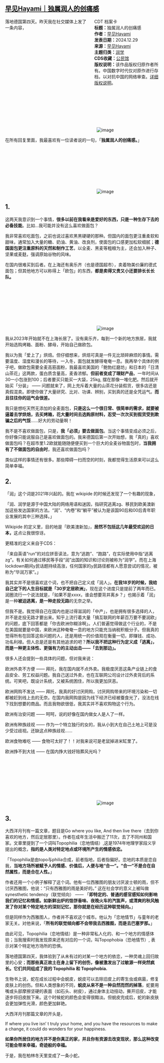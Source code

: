<!--1735538672000-->
[早见Hayami｜独属润人的创痛感](https://chinadigitaltimes.net/chinese/714485.html)
------

<div style="width:42%;float:right;padding-left:20px;"><div class="su-spoiler su-spoiler-style-fancy su-spoiler-icon-chevron-circle" data-scroll-offset="0" data-anchor-in-url="no"><div class="su-spoiler-title" tabindex="0" role="button"><span class="su-spoiler-icon"></span>CDT 档案卡</div><div class="su-spoiler-content su-u-clearfix su-u-trim"><strong>标题：</strong>独属润人的创痛感<br><strong>作者：</strong><a href="https://chinadigitaltimes.net/space/早见Hayami" target="_blank">早见Hayami</a><br><strong>发表日期：</strong>2024.12.29<br><strong>来源：</strong><a href="https://archive.ph/MvtWE" target="_blank">早见Hayami</a><br><strong>主题归类：</strong><a href="https://chinadigitaltimes.net/space/润学" target="_blank">润学</a><br><strong>CDS收藏：</strong><a href="https://chinadigitaltimes.net/space/%E5%85%AC%E6%B0%91%E9%A6%86" target="_blank" rel="noopener">公民馆</a><br><strong>版权说明：</strong>该作品版权归原作者所有。中国数字时代仅对原作进行存档，以对抗中国的网络审查。<a href="https://chinadigitaltimes.net/chinese/copyright">详细版权说明</a>。</div></div></div><p>落地德国第四天。昨天我在社交媒体上发了一条内容，</p><p><img decoding="async" src="data:image/svg+xml,%3Csvg%20xmlns='http://www.w3.org/2000/svg'%20viewBox='0%200%200%200'%3E%3C/svg%3E" alt="image" data-lazy-src="https://keep.cdt.media/assets/images/f/9/f9df4e09/488a201f.png"><noscript><img decoding="async" src="https://keep.cdt.media/assets/images/f/9/f9df4e09/488a201f.png" alt="image"></noscript></p><p>在所有回复里面，我最喜欢有一位读者说的一句，「<strong>独属润人的创痛感。</strong>」</p><p><img decoding="async" src="data:image/svg+xml,%3Csvg%20xmlns='http://www.w3.org/2000/svg'%20viewBox='0%200%200%200'%3E%3C/svg%3E" alt="image" data-lazy-src="https://keep.cdt.media/assets/images/f/9/f9df4e09/ed5ccbe8.png"><noscript><img decoding="async" src="https://keep.cdt.media/assets/images/f/9/f9df4e09/ed5ccbe8.png" alt="image"></noscript></p><h2>1.</h2><p>这两天我意识到一个事情，<strong>很多以前在我看来是爱好的东西，只是一种生存下去的必备技能</strong>。比如…我可能并没有这么喜欢做面包？</p><p>我非常喜欢吃面包，之前也说过喜欢黑黑硬硬的那种。但国内的面包更注重柔软和甜味，通常加入大量的糖、奶油、黄油、改良剂，使面包的口感更加松软细腻；<strong>德国面包更注重原料的天然和制作工艺</strong>，以全麦、黑麦等粗粮为主，还会加入种子、坚果或麦麸，强调原始谷物的风味。</p><p>在国内很难买到后者。在上海还有奥乐齐（也是德国超市），卖着物美价廉的德式面包；但其他地方可以称得上「欧包」的东西，<strong>都是卖得又贵又小还要排长长长队。</strong></p><p><img decoding="async" src="data:image/svg+xml,%3Csvg%20xmlns='http://www.w3.org/2000/svg'%20viewBox='0%200%200%200'%3E%3C/svg%3E" alt="image" data-lazy-src="https://keep.cdt.media/assets/images/f/9/f9df4e09/74e8cd76.jpeg"><noscript><img decoding="async" src="https://keep.cdt.media/assets/images/f/9/f9df4e09/74e8cd76.jpeg" alt="image"></noscript></p><p>我从2023年开始就不在上海长居了。没有奥乐齐，每到一个新的地方旅居，我就开始选购烤箱、面粉、酵母，开始自己做欧包。</p><p>我以为我「爱上了」烘焙。但仔细想来，烘焙可真是一件无比琐碎麻烦的事情。需要温度、湿度和漫长的等待，一入冬，面包就发酵得奄奄一息。我再举个具体的例子吧，做欧包需要全麦高筋面粉，我最喜欢美国的「鲍勃红磨坊」和日本的「日清山茶花」这两款，蛋白质含量高，麦香浓郁。<strong>但前者变成了理财产品</strong>，一年时间从30一小包涨到100；后者要买只能买一大袋，25kg, 摆在那像一堆化肥。然后就开始买「分装」 —— 问题就来了，网上充斥着大量的山茶花分装假货，很多店还是真假混卖。即使你做了大量研究、比对、功课、辨别，买到真的还是全凭运气。<strong>而且往往你的运气会很差。</strong></p><p>我只是想吃天然无添加的全麦面包，<strong>只是这么一个很日常、很简单的需求，就要被逼着去学烘焙，去买烤箱，花大量时间去选购原材料，忍受一次次买到假货受到欺骗之后的气馁</strong>……好大的劳动量啊！</p><p>我不是不喜欢做面包，只是，<strong>我「必须」要去做面包</strong>。当这个事情变成必须之后，你好像只能说服自己是喜欢做面包的。我来德国后第一次开始想，我「真的」喜欢做面包吗？在超市里1.2欧就能随随便便买到一个巨大的全麦谷物面包时，<strong>当我拥有了不做面包的自由时</strong>，我还喜欢做面包吗？</p><p>类似这样的事情还有很多。那些障碍一扫而空的时刻，我都觉得生活原来可以这么简单幸福。</p><h2>2.</h2><p>「润」这个词是2021年兴起的。我在 wikipide 的时候还发现了一个有趣的现象，</p><p>「润、润学是源于中国大陆的网络用语和迷因，指研究逃离zg、移民到欧美澳新加这些发达国家的方法。“润”、“内卷”和“躺平”被认为是该国90后和00后青年职业发展的其中三种选择。」</p><p>Wikipide 的定义里，目的地是「欧美澳新加」，<strong>居然不包括这几年最受欢迎的日本，</strong>这点让我很惊讶。</p><p>更精准的定义来自于CDS：</p><p>「来自英语“run”的对应拼音读法，意为“逃跑”、“跑路”，在实际使用中指“逃离zg”。有关如何通过移民等手段“润”出国的知识和讨论则被称为“润学”。而在上海lockdown期间y民话题持续高涨，任何国家的y民路径都有人愿意尝试的情况，被称为“华润万家”。」</p><p>我其实并不是很喜欢这个词，也不把自己定义成「润人」。<strong>在我18岁的时候，我给自己定下的人生目标就是「30岁定居欧洲」</strong>，现在这个进度只是提前了两年而已。润圈流行一个说法就是，「如果不是xxxx，谁会想要背井离乡？」也揭示着「润」是一种<strong>被迫逃离，是一种走投无路</strong>的无奈之举。</p><p>但我不是。我觉得自己在国内也是过得滋润的「中产」，也是拥有很多选择的人，并不是走投无路才要出来。知乎上流行着大量「搞互联网的年薪百万要不要润欧」的问题，底下回答都是「你去欧洲你糊涂啊」。人们普遍觉得做这个行业的，不是在美国就要是中国，来欧洲这种奄奄一息的地方只能充当纳税积极分子。但我真的觉得所有在回答这些问题的人，还是用统一的价值观在衡量一切，即赚钱、成功、功名利禄。但人总是还是有其他追求的吧？<strong>所以我不把这种行为定义成「逃离」，而是一种更主体性、更强有力的主动出击——「去到那边」。</strong></p><p>很多人还会提到一些具体的问题，但对我来说：</p><p>欧洲外卖不方便 —— 拜托，我在国内就不点外卖。我极度厌恶这条产业链上的食品安全、劳工权益问题。我自己送过外卖，也在互联网公司设计过外卖背后的系统。可笑吧，既设计系统，又被系统困住，所以我更加厌恶。</p><p>欧洲网购不发达 —— 拜托，我真的好讨厌网购，讨厌网购带来的环境污染和一切都被赶到线上去的无奈。在国内我网购是因为线下经济已经被蚕食光了，没法在线下找到想要的商品。而且我物欲很低，我其实并不喜欢购物这个行为。</p><p>欧洲有治安问题 —— 呵呵，说的好像在国内做女人是人了一样。</p><p>欧洲有种族歧视 —— 作为一个特立独行的女的，我从小到大在自己土地上可是没少受过歧视。还缺这点种族歧视..….</p><p>欧洲食物难吃 —— 食物可太好了！！对我来说可是老鼠掉进米缸里了。</p><p>欧洲挣不到大钱&nbsp;—— 在国内挣大钱好陪葬风光吗？</p><p><img decoding="async" src="data:image/svg+xml,%3Csvg%20xmlns='http://www.w3.org/2000/svg'%20viewBox='0%200%200%200'%3E%3C/svg%3E" alt="image" data-lazy-src="https://keep.cdt.media/assets/images/f/9/f9df4e09/59285575.jpeg"><noscript><img decoding="async" src="https://keep.cdt.media/assets/images/f/9/f9df4e09/59285575.jpeg" alt="image"></noscript></p><h2>3.</h2><p>大西洋月刊有一篇文章，题目是Go where you like, And then live there（去到你喜欢的地方，然后定居那里）。作者在成年生活中搬迁了11次，去了不同州和国家。文章里提到了一个词叫Topophilia（恋地情结）,这是1974年地理学家段义孚提出的概念，<strong>指的是人类对特定地点或环境所产生的情感依恋。</strong></p><p>「Topophilia是由topo与philia合成，前者指地，后者指偏好。恋地的本质是恋自我，<strong>当地方场所被赋予人的情感、价值后，人便与地“合一”。“合一”不是合在自然属性，而是合在人性。</strong>」</p><p>作者还用一个小例子解释了这个词。他有一位西雅图的朋友讨厌波士顿的雨，但不讨厌西雅图，他说：“只有西雅图的雨是美好的。” 这在社会学的意义上被叫做synesthetic tendency（联觉倾向） —— 「<strong>即特定的、普通的感官感知如何影响我们的记忆和情感。如新鲜出炉的馅饼香味、夜晚火车的汽笛声，或清爽的秋风触发了你对某个特定地方的深刻记忆，那你就是在经历这种联觉倾向。</strong>」</p><p>但是同样作为西雅图人，作者并不喜欢这个城市。他认为「恋地情节」与童年的老家无关。对他来说，「<strong>所有的联觉倾向都不会带我去西雅图，而是去巴塞罗那。</strong>」</p><p>由此可见，Topophilia（恋地情结）是一种非常私人化的、和一个地方的情感体验；当我搜索时我发现原来还有对应的一个词，叫Topophobia（恐地情节）, 表示对某个特定地方场所的恐惧。</p><p>落地德国第四天，我体验到了从未有过的对某一个地方的依恋，一种灵魂上回归故里的心安；<strong>而那些真正故土在身上留下的创伤，像被激发出了过敏源一样突然疯长。它们共同组成了我的 Topophilia 和 Topophobia.</strong></p><p>生物书上说，蛇在成长过程中会蜕皮，蜕皮可以去除旧皮上的寄生虫或病菌，修复皮肤上的创伤。但和人类想象的不同，<strong>蜕皮从来不是一种自然而然的掉落</strong>，蛇要用嘴或头部摩擦坚硬的表面（如石头、树皮），通过身体主动扭动，撕开旧皮，才能逐步将旧皮脱下来。这个时候蛇的颜色会变得很黯淡。但蜕皮完成后，蛇的新皮肤会更加弹性光滑，颜色更加鲜艳。</p><p>大西洋月刊那篇文章的开头是，</p><p>If where you live isn’ t truly your home, and you have the resources to make a change, it could do wonders for your happiness.</p><p><strong>如果你所居住的地方并不是你真正的家，并且你有资源去改变现状，那么这种改变可能会带来幸福，奇迹般的幸福。</strong></p><p>于是，我在柏林冬天里变成了一条小蛇。</p><div class="addtoany_share_save_container addtoany_content addtoany_content_bottom"><div class="a2a_kit a2a_kit_size_32 addtoany_list" data-a2a-url="https://chinadigitaltimes.net/chinese/714485.html" data-a2a-title="早见Hayami｜独属润人的创痛感"><a class="a2a_button_facebook" href="https://www.addtoany.com/add_to/facebook?linkurl=https%3A%2F%2Fchinadigitaltimes.net%2Fchinese%2F714485.html&amp;linkname=%E6%97%A9%E8%A7%81Hayami%EF%BD%9C%E7%8B%AC%E5%B1%9E%E6%B6%A6%E4%BA%BA%E7%9A%84%E5%88%9B%E7%97%9B%E6%84%9F" title="Facebook" rel="nofollow noopener" target="_blank"></a><a class="a2a_button_twitter" href="https://www.addtoany.com/add_to/twitter?linkurl=https%3A%2F%2Fchinadigitaltimes.net%2Fchinese%2F714485.html&amp;linkname=%E6%97%A9%E8%A7%81Hayami%EF%BD%9C%E7%8B%AC%E5%B1%9E%E6%B6%A6%E4%BA%BA%E7%9A%84%E5%88%9B%E7%97%9B%E6%84%9F" title="Twitter" rel="nofollow noopener" target="_blank"></a><a class="a2a_button_telegram" href="https://www.addtoany.com/add_to/telegram?linkurl=https%3A%2F%2Fchinadigitaltimes.net%2Fchinese%2F714485.html&amp;linkname=%E6%97%A9%E8%A7%81Hayami%EF%BD%9C%E7%8B%AC%E5%B1%9E%E6%B6%A6%E4%BA%BA%E7%9A%84%E5%88%9B%E7%97%9B%E6%84%9F" title="Telegram" rel="nofollow noopener" target="_blank"></a><a class="a2a_button_reddit" href="https://www.addtoany.com/add_to/reddit?linkurl=https%3A%2F%2Fchinadigitaltimes.net%2Fchinese%2F714485.html&amp;linkname=%E6%97%A9%E8%A7%81Hayami%EF%BD%9C%E7%8B%AC%E5%B1%9E%E6%B6%A6%E4%BA%BA%E7%9A%84%E5%88%9B%E7%97%9B%E6%84%9F" title="Reddit" rel="nofollow noopener" target="_blank"></a><a class="a2a_button_whatsapp" href="https://www.addtoany.com/add_to/whatsapp?linkurl=https%3A%2F%2Fchinadigitaltimes.net%2Fchinese%2F714485.html&amp;linkname=%E6%97%A9%E8%A7%81Hayami%EF%BD%9C%E7%8B%AC%E5%B1%9E%E6%B6%A6%E4%BA%BA%E7%9A%84%E5%88%9B%E7%97%9B%E6%84%9F" title="WhatsApp" rel="nofollow noopener" target="_blank"></a><a class="a2a_button_email" href="https://www.addtoany.com/add_to/email?linkurl=https%3A%2F%2Fchinadigitaltimes.net%2Fchinese%2F714485.html&amp;linkname=%E6%97%A9%E8%A7%81Hayami%EF%BD%9C%E7%8B%AC%E5%B1%9E%E6%B6%A6%E4%BA%BA%E7%9A%84%E5%88%9B%E7%97%9B%E6%84%9F" title="Email" rel="nofollow noopener" target="_blank"></a><a class="a2a_button_copy_link" href="https://www.addtoany.com/add_to/copy_link?linkurl=https%3A%2F%2Fchinadigitaltimes.net%2Fchinese%2F714485.html&amp;linkname=%E6%97%A9%E8%A7%81Hayami%EF%BD%9C%E7%8B%AC%E5%B1%9E%E6%B6%A6%E4%BA%BA%E7%9A%84%E5%88%9B%E7%97%9B%E6%84%9F" title="Copy Link" rel="nofollow noopener" target="_blank"></a><a class="a2a_dd addtoany_share_save addtoany_share" href="https://www.addtoany.com/share"></a></div></div>
